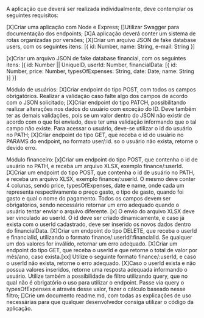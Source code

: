A aplicação que deverá ser realizada individualmente, deve contemplar os seguintes requisitos:

[X]Criar uma aplicação com Node e Express;
[]Utilizar Swagger para documentação dos endpoints;
[X]A aplicação deverá conter um sistema de rotas organizadas por versões;
[X]Criar um arquivo JSON de fake database users, com os seguintes itens:
[{
  id: Number,
  name: String,
  e-mail: String
}]


[x]Criar um arquivo JSON de fake database financial, com os seguintes itens:
[{
  id: Number || UniqueID,
  userId: Number,
  financialData: [{
    id: Number,
    price: Number,
    typesOfExpenses: String,
    date: Date,
    name: String
  }]
}]

Módulo de usuários:
[X]Criar endpoint do tipo POST, com todos os campos obrigatórios. Realizar a validação caso falte algo dos campos de acordo com o JSON solicitado;
[X]Criar endpoint do tipo PATCH, possibilitando realizar alterações nos dados do usuário com exceção do ID. Deve também ter as demais validações, pois se um valor dentro do JSON não existir de acordo com o que foi enviado, deve ter uma validação informando que o tal campo não existe. Para acessar o usuário, deve-se utilizar o id do usuário no PATH;
[X]Criar endpoint do tipo GET, que receba o id do usuário no PARAMS do endpoint, no formato user/:id. so o usuário não exista, retorne o devido erro.

Módulo financeiro:
[x]Criar um endpoint do tipo POST, que contenha o id de usuário no PATH, e receba um arquivo XLSX, exemplo finance/:userId.
[X]Criar um endpoint do tipo POST, que contenha o id de usuário no PATH, e receba um arquivo XLSX, exemplo finance/:userId. O mesmo deve conter 4 colunas, sendo price, typesOfExpenses, date e name, onde cada um representa respectivamente o preço gasto, o tipo de gasto, quando foi gasto e qual o nome do pagamento. Todos os campos devem ser obrigatórios, sendo necessário retornar um erro adequado quando o usuário tentar enviar o arquivo diferente.
[x] O envio do arquivo XLSX deve ser vinculado ao userId. O id deve ser criado dinamicamente, e caso já exista com o userId cadastrado, deve ser inserido os novos dados dentro do financialData.
[X]Criar um endpoint do tipo DELETE, que receba o userId e financialId, utilizando o formato finance/:userId/:financialId. Se qualquer um dos valores for inválido, retornar um erro adequado.
[X]Criar um endpoint do tipo GET, que receba o userId e que retorne o total de valor por mês/ano, caso exista.[xx] Utilize o seguinte formato finance/:userId, e caso o userId não exista, retorne o erro adequado. [X]Caso o userId exista e não possua valores inseridos, retorne uma resposta adequada informando o usuário.
Utilize também a possibilidade de filtro utilizando query, que no qual não é obrigatório o uso para utilizar o endpoint. Passe via query o typesOfExpenses e através desse valor, fazer o cálculo baseado nesse filtro;
[]Crie um documento readme.md, com todas as explicações de uso necessárias para que qualquer desenvolvedor consiga utilizar o código da aplicação.
